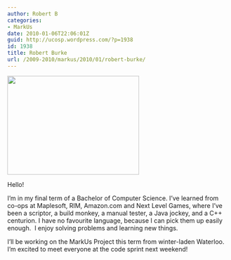 ```yaml
---
author: Robert B
categories:
- MarkUs
date: 2010-01-06T22:06:01Z
guid: http://ucosp.wordpress.com/?p=1938
id: 1938
title: Robert Burke
url: /2009-2010/markus/2010/01/robert-burke/
---
```


[<img class="alignright size-medium wp-image-1937" title="Myself at Apple's WWDC" src="http://ucosp.files.wordpress.com/2010/01/photo-on-2009-06-11-at-15-15.jpg?w=300" alt="" width="300" height="225" />](http://ucosp.files.wordpress.com/2010/01/photo-on-2009-06-11-at-15-15.jpg)

Hello!
  
I&#8217;m in my final term of a Bachelor of Computer Science. I&#8217;ve learned from co-ops at Maplesoft, RIM, Amazon.com and Next Level Games, where I&#8217;ve been a scriptor, a build monkey, a manual tester, a Java jockey, and a C++ centurion. I have no favourite language, because I can pick them up easily enough.  I enjoy solving problems and learning new things.

I&#8217;ll be working on the MarkUs Project this term from winter-laden Waterloo. I&#8217;m excited to meet everyone at the code sprint next weekend!